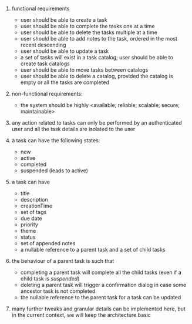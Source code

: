 1. functional requirements
   - user should be able to create a task
   - user should be able to complete the tasks one at a time
   - user should be able to delete the tasks multiple at a time
   - user should be able to add notes to the task, ordered in the most recent descending
   - user should be able to update a task
   - a set of tasks will exist in a task catalog; user should be able to create task catalogs
   - user should be able to move tasks between catalogs
   - user should be able to delete a catalog, provided the catalog is empty or all the tasks are completed

2. non-functional requirements:
    - the system should be highly <available; reliable; scalable; secure; maintainable>
3. any action related to tasks can only be performed by an authenticated user and all the task details are isolated to the user
 
4. a task can have the following states:
    - new
    - active
    - completed
    - suspended (leads to active)

5. a task can have
   - title
   - description
   - creationTime
   - set of tags
   - due date
   - priority
   - theme
   - status
   - set of appended notes
   - a nullable reference to a parent task and a set of child tasks 

6. the behaviour of a parent task is such that
    - completing a parent task will complete all the child tasks (even if a child task is _suspended_)
    - deleting a parent task will trigger a confirmation dialog in case some ancestor task is not completed
    - the nullable reference to the parent task for a task can be updated
    
7. many further tweaks and granular details can be implemented here, but in the current context, we will keep the architecture basic